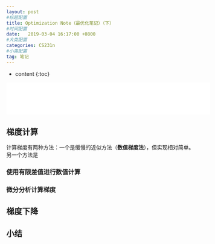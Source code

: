 ```yaml
---
layout: post
#标题配置
title: Optimization Note（最优化笔记）（下）
#时间配置
date:   2019-03-04 16:17:00 +0800
#大类配置
categories: CS231n
#小类配置
tag: 笔记
---
```


* content
{:toc}

<iframe frameborder="no" border="0" marginwidth="0" marginheight="0" width="540" height="86" src="//music.163.com/outchain/player?type=2&id=1146770&auto=1&height=66"></iframe>

## 梯度计算

计算梯度有两种方法：一个是缓慢的近似方法（**数值梯度法**），但实现相对简单。另一个方法是

### 使用有限差值进行数值计算

### 微分分析计算梯度

## 梯度下降

## 小结
